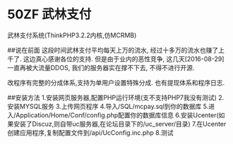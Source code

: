 # 50ZF 武林支付
武林支付系统(ThinkPHP3.2.2内核,仿MCRMB)

##说在前面
这段时间武林支付平均每天上万的流水,
经过十多万的流水也赚了上千了.
这边真心感谢各位的支持.
但是由于业内的恶性竞争,
这几天[2016-08-29]一直再被大流量DDOS,
我们的服务器实在撑不下去,
不得不进行开源.

改程序有完整的分成体系,支持为单用户设置特殊分成.
也有提现体系和程序日志.

##安装方法
1.安装网页服务器,配置PHP运行环境(支不支持PHP7我没有测试)
2.安装MYSQL服务
3.上传网页程序
4.导入/SQL/mcpay.sql到你的数据库
5.进入/Application/Home/Conf/config.php配置你的数据库信息
6.安装Ucenter(如果安装了Discuz,则自带uc服务器,在论坛目录下的/uc_server/目录)
7.在Ucenter创建应用程序,复制配置文件到/api/UcConfig.inc.php
8.测试